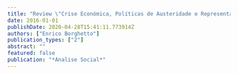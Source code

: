 ```yaml
---
title: "Review \"Crise Económica, Políticas de Austeridade e Representação Política, Lisboa, Assembleia da República – Divisão de edições, 2015\""
date: 2016-01-01
publishDate: 2020-04-28T15:41:11.773914Z
authors: ["Enrico Borghetto"]
publication_types: ["2"]
abstract: ""
featured: false
publication: "*Analise Social*"
---
```


